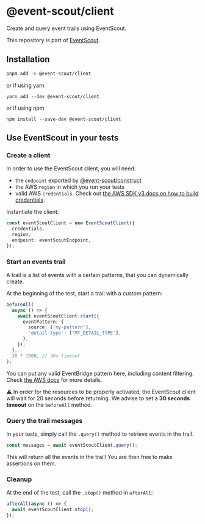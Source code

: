 # @event-scout/client

Create and query event trails using EventScout.

This repository is part of [EventScout](https://github.com/fargito/event-scout).

## Installation

```bash
pnpm add -D @event-scout/client
```

or if using yarn

```
yarn add --dev @event-scout/client
```

or if using npm

```
npm install --save-dev @event-scout/client
```

## Use EventScout in your tests

### Create a client

In order to use the EventScout client, you will need:

- the `endpoint` exported by [@event-scout/construct](https://github.com/fargito/event-scout/main/packages/construct/README.md)
- the AWS `region` in which you run your tests
- valid AWS `credentials`. Check out [the AWS SDK v3 docs on how to build credentials]().

Instantiate the client:

```ts
const eventScoutClient = new EventScoutClient({
  credentials,
  region,
  endpoint: eventScoutEndpoint,
});
```

### Start an events trail

A trail is a list of events with a certain patterns, that you can dynamically create.

At the beginning of the test, start a trail with a custom pattern:

```ts
beforeAll(
  async () => {
    await eventScoutClient.start({
      eventPattern: {
        source: ['my-pattern'],
        'detail-type': ['MY_DETAIL_TYPE'],
      },
    });
  },
  30 * 1000, // 30s timeout
);
```

You can put any valid EventBridge pattern here, including content filtering. Check [the AWS docs](https://docs.aws.amazon.com/eventbridge/latest/userguide/eb-event-patterns.html) for more details.

⚠ In order for the resources to be properly activated, the EventScout client will wait for 20 seconds before returning. We advise to set a **30 seconds timeout** on the `beforeAll` method.

### Query the trail messages

In your tests, simply call the `.query()` method to retrieve events in the trail.

```ts
const messages = await eventScoutClient.query();
```

This will return all the events in the trail! You are then free to make assertions on them.

### Cleanup

At the end of the test, call the `.stop()` method in `afterAll`:

```ts
afterAll(async () => {
  await eventScoutClient.stop();
});
```
